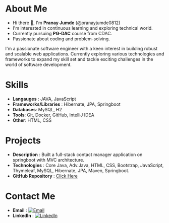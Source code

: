 # About Me
- Hi there 👋, I'm **Pranay Jumde** (@pranayjumde0812)
- I'm interested in continuous learning and exploring technical world.
- Currently pursuing **PG-DAC** course from CDAC.
- Passionate about coding and problem-solving.
  
I'm a passionate software engineer with a keen interest in building robust and scalable web applications.
Currently exploring various technologies and frameworks to expand my skill set and tackle exciting challenges in the world of software development.

# Skills
- **Langauges** : JAVA, JavaScript
- **Frameworks/Libraries** : Hibernate, JPA, Springboot
- **Databases**: MySQL, H2
- **Tools**: Git, Docker, GitHub, IntelliJ IDEA
- **Other**: HTML, CSS

# Projects
- **Description** : Built a full-stack contact manager application on springboot with MVC architecture.
- **Technologies** : Core Java, Adv.Java, HTML, CSS, Bootstrap, JavaScript, Thymeleaf, MySQL, Hibernate, JPA, Maven, Springboot. 
- **GitHub Repository** : [Click Here](https://github.com/pranayjumde0812/contact-manager)

# Contact Me

- **Email** : [![Email](https://img.shields.io/badge/Email-pranayjumde13%40gmail.com-brightgreen?style=flat-square&logo=gmail&logoColor=white)](mailto:pranayjumde13@gmail.com)
- **LinkedIn** : [![LinkedIn](https://img.shields.io/badge/LinkedIn-blue?style=flat-square&logo=linkedin&logoColor=white)](https://www.linkedin.com/in/pranay-jumde/)
<!--
**pranayjumde0812/pranayjumde0812** is a ✨ _special_ ✨ repository because its `README.md` (this file) appears on your GitHub profile.

Here are some ideas to get you started:

- 🔭 I’m currently working on ...
- 🌱 I’m currently learning ...
- 👯 I’m looking to collaborate on ...
- 🤔 I’m looking for help with ...
- 💬 Ask me about ...
- 📫 How to reach me: ...
- 😄 Pronouns: ...
- ⚡ Fun fact: ...
-->
